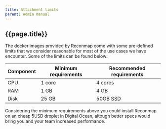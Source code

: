```yaml
---
title: Attachment limits
parent: Admin manual
---
```


## {{page.title}}

The docker images provided by Reconmap come with some pre-defined limits that we consider reasonable for most of the use cases we have encounter. Some of the limits can be found below:

|Component|Minimum requirements|Recommended requirements|
|-|-|-|
|CPU|1 core|4 cores|
|RAM|1 GB|4 GB|
|Disk|25 GB|50GB SSD|

Considering the minimum requirements above you could install Reconmap on an cheap 5USD droplet in Digital Ocean, altough better specs would bring you and your team increased performance.